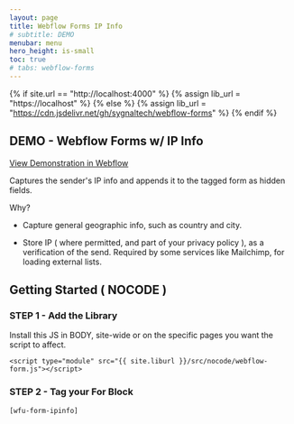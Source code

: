 ```yaml
---
layout: page
title: Webflow Forms IP Info
# subtitle: DEMO
menubar: menu
hero_height: is-small
toc: true
# tabs: webflow-forms
---
```


{% if site.url == "http://localhost:4000" %}
{% assign lib_url = "https://localhost" %}
{% else %}
{% assign lib_url = "https://cdn.jsdelivr.net/gh/sygnaltech/webflow-forms" %}
{% endif %}


## DEMO - Webflow Forms w/ IP Info

<a class="button is-danger" href="https://webflow-forms-demo.webflow.io/special/ip-info" target="_blank">View Demonstration in Webflow</a>

Captures the sender's IP info and appends it to the tagged form as hidden fields.

Why?

- Capture general geographic info, such as country and city. 

- Store IP ( where permitted, and part of your privacy policy ), as a verification of the send. 
Required by some services like Mailchimp, for loading external lists. 


## Getting Started ( NOCODE )


### STEP 1 - Add the Library

Install this JS in BODY, site-wide or on the specific pages you want the script to affect.

```
<script type="module" src="{{ site.liburl }}/src/nocode/webflow-form.js"></script>
```



### STEP 2 - Tag your For Block

`[wfu-form-ipinfo]`





